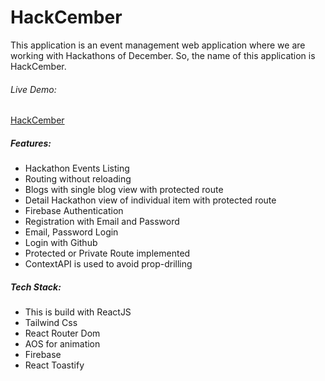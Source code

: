 # HackCember

This application is an event management web application where we are working with Hackathons of December. So, the name of this application is HackCember.

###### Live Demo:

[HackCember](https://hackcember.web.app/)

##### Features:

- Hackathon Events Listing
- Routing without reloading
- Blogs with single blog view with protected route
- Detail Hackathon view of individual item with protected route
- Firebase Authentication
- Registration with Email and Password
- Email, Password Login
- Login with Github
- Protected or Private Route implemented
- ContextAPI is used to avoid prop-drilling

##### Tech Stack:

- This is build with ReactJS
- Tailwind Css
- React Router Dom
- AOS for animation
- Firebase
- React Toastify
